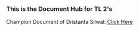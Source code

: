 ### This is the Document Hub for TL 2's

Champion Document of Dristanta Silwal: [Click Here](https://vandalsuidaho-my.sharepoint.com/:w:/g/personal/silw8620_vandals_uidaho_edu/ETiERTK9XgNPmMZFps-y9pwB1FictBLdZ_d6_sv9boEDcQ?e=TynYrL)